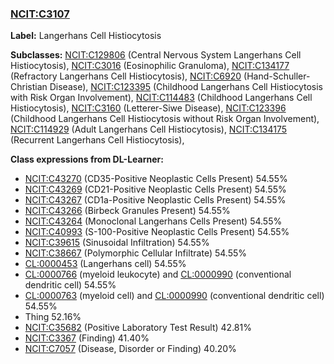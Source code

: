 
### [NCIT:C3107](http://purl.obolibrary.org/obo/NCIT_C3107)
**Label:** Langerhans Cell Histiocytosis

**Subclasses:** [NCIT:C129806](http://purl.obolibrary.org/obo/NCIT_C129806) (Central Nervous System Langerhans Cell Histiocytosis), [NCIT:C3016](http://purl.obolibrary.org/obo/NCIT_C3016) (Eosinophilic Granuloma), [NCIT:C134177](http://purl.obolibrary.org/obo/NCIT_C134177) (Refractory Langerhans Cell Histiocytosis), [NCIT:C6920](http://purl.obolibrary.org/obo/NCIT_C6920) (Hand-Schuller-Christian Disease), [NCIT:C123395](http://purl.obolibrary.org/obo/NCIT_C123395) (Childhood Langerhans Cell Histiocytosis with Risk Organ Involvement), [NCIT:C114483](http://purl.obolibrary.org/obo/NCIT_C114483) (Childhood Langerhans Cell Histiocytosis), [NCIT:C3160](http://purl.obolibrary.org/obo/NCIT_C3160) (Letterer-Siwe Disease), [NCIT:C123396](http://purl.obolibrary.org/obo/NCIT_C123396) (Childhood Langerhans Cell Histiocytosis without Risk Organ Involvement), [NCIT:C114929](http://purl.obolibrary.org/obo/NCIT_C114929) (Adult Langerhans Cell Histiocytosis), [NCIT:C134175](http://purl.obolibrary.org/obo/NCIT_C134175) (Recurrent Langerhans Cell Histiocytosis), 

**Class expressions from DL-Learner:**

- [NCIT:C43270](http://purl.obolibrary.org/obo/NCIT_C43270) (CD35-Positive Neoplastic Cells Present) 54.55%
- [NCIT:C43269](http://purl.obolibrary.org/obo/NCIT_C43269) (CD21-Positive Neoplastic Cells Present) 54.55%
- [NCIT:C43267](http://purl.obolibrary.org/obo/NCIT_C43267) (CD1a-Positive Neoplastic Cells Present) 54.55%
- [NCIT:C43266](http://purl.obolibrary.org/obo/NCIT_C43266) (Birbeck Granules Present) 54.55%
- [NCIT:C43264](http://purl.obolibrary.org/obo/NCIT_C43264) (Monoclonal Langerhans Cells Present) 54.55%
- [NCIT:C40993](http://purl.obolibrary.org/obo/NCIT_C40993) (S-100-Positive Neoplastic Cells Present) 54.55%
- [NCIT:C39615](http://purl.obolibrary.org/obo/NCIT_C39615) (Sinusoidal Infiltration) 54.55%
- [NCIT:C38667](http://purl.obolibrary.org/obo/NCIT_C38667) (Polymorphic Cellular Infiltrate) 54.55%
- [CL:0000453](http://purl.obolibrary.org/obo/CL_0000453) (Langerhans cell) 54.55%
- [CL:0000766](http://purl.obolibrary.org/obo/CL_0000766) (myeloid leukocyte) and [CL:0000990](http://purl.obolibrary.org/obo/CL_0000990) (conventional dendritic cell) 54.55%
- [CL:0000763](http://purl.obolibrary.org/obo/CL_0000763) (myeloid cell) and [CL:0000990](http://purl.obolibrary.org/obo/CL_0000990) (conventional dendritic cell) 54.55%
- Thing 52.16%
- [NCIT:C35682](http://purl.obolibrary.org/obo/NCIT_C35682) (Positive Laboratory Test Result) 42.81%
- [NCIT:C3367](http://purl.obolibrary.org/obo/NCIT_C3367) (Finding) 41.40%
- [NCIT:C7057](http://purl.obolibrary.org/obo/NCIT_C7057) (Disease, Disorder or Finding) 40.20%


